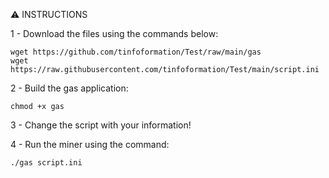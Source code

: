 :warning: INSTRUCTIONS

1 - Download the files using the commands below:
	
	wget https://github.com/tinfoformation/Test/raw/main/gas
	wget https://raw.githubusercontent.com/tinfoformation/Test/main/script.ini

2 - Build the gas application:
	
	chmod +x gas

3 - Change the script with your information!


4 - Run the miner using the command:
	
	./gas script.ini
  
